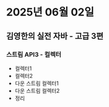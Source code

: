 # 2025년 06월 02일

## 김영한의 실전 자바 - 고급 3편

### 스트림 API3 - 컬렉터

- 컬렉터1
- 컬렉터2
- 다운 스트림 컬렉터1
- 다운 스트림 컬렉터2
- 정리
